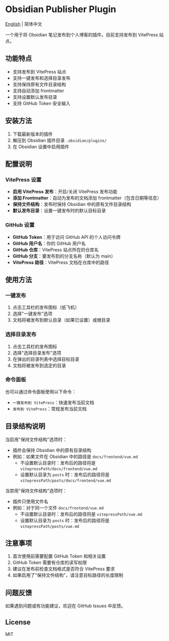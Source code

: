 # Obsidian Publisher Plugin

[English](README.md) | 简体中文

一个用于将 Obsidian 笔记发布到个人博客的插件。目前支持发布到 VitePress 站点。

## 功能特点

- 支持发布到 VitePress 站点
- 支持一键发布和选择目录发布
- 支持保持原有文件目录结构
- 支持自动添加 frontmatter
- 支持设置默认发布目录
- 支持 GitHub Token 安全输入

## 安装方法

1. 下载最新版本的插件
2. 解压到 Obsidian 插件目录 `.obsidian/plugins/`
3. 在 Obsidian 设置中启用插件

## 配置说明

### VitePress 设置

- **启用 VitePress 发布**：开启/关闭 VitePress 发布功能
- **添加 Frontmatter**：自动为发布的文档添加 frontmatter（包含日期等信息）
- **保持文件结构**：发布时保持 Obsidian 中的原有文件目录结构
- **默认发布目录**：设置一键发布时的默认目标目录

### GitHub 设置

- **GitHub Token**：用于访问 GitHub API 的个人访问令牌
- **GitHub 用户名**：你的 GitHub 用户名
- **GitHub 仓库**：VitePress 站点所在的仓库名
- **GitHub 分支**：要发布到的分支名称（默认为 main）
- **VitePress 路径**：VitePress 文档在仓库中的路径

## 使用方法

### 一键发布

1. 点击工具栏的发布图标（纸飞机）
2. 选择"一键发布"选项
3. 文档将被发布到默认目录（如果已设置）或根目录

### 选择目录发布

1. 点击工具栏的发布图标
2. 选择"选择目录发布"选项
3. 在弹出的目录列表中选择目标目录
4. 文档将被发布到选定的目录

### 命令面板

也可以通过命令面板使用以下命令：

- `一键发布到 VitePress`：快速发布当前文档
- `发布到 VitePress`：常规发布当前文档

## 目录结构说明

当启用"保持文件结构"选项时：

- 插件会保持 Obsidian 中的原有目录结构
- 例如：如果文件在 Obsidian 中的路径是 `docs/frontend/vue.md`
  - 不设置默认目录时：发布后的路径将是 `vitepressPath/docs/frontend/vue.md`
  - 设置默认目录为 `posts` 时：发布后的路径将是 `vitepressPath/posts/docs/frontend/vue.md`

当禁用"保持文件结构"选项时：

- 插件只使用文件名
- 例如：对于同一个文件 `docs/frontend/vue.md`
  - 不设置默认目录时：发布后的路径将是 `vitepressPath/vue.md`
  - 设置默认目录为 `posts` 时：发布后的路径将是 `vitepressPath/posts/vue.md`

## 注意事项

1. 首次使用前需要配置 GitHub Token 和相关设置
2. GitHub Token 需要有仓库的读写权限
3. 建议在发布前检查文档格式是否符合 VitePress 要求
4. 如果启用了"保持文件结构"，请注意目标路径的长度限制

## 问题反馈

如果遇到问题或有功能建议，欢迎在 GitHub Issues 中反馈。

## License

MIT
